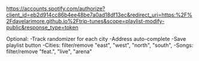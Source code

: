 https://accounts.spotify.com/authorize?client_id=eb2d914cc86b4ee48be7a0ad18df13ec&redirect_uri=https:%2F%2Fdavelarimore.github.io%2Ftrip-tunes&scope=playlist-modify-public&response_type=token

Optional:
-Track randomizer for each city
-Address auto-complete
-Save playlist button
-Cities: filter/remove "east", "west", "north", "south",
-Songs: filter/remove "feat.", "live", "arena"
